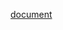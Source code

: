 [document](https://1drv.ms/w/c/73b1f81e174db4a2/EU4d1bGs0dROvD40GuiIg44BZkkGydHlZ2pZGAeEU_HXnA?e=eUNFDN)
